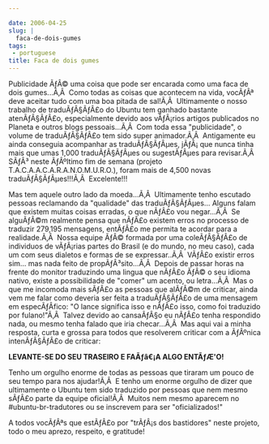 ```yaml
---

date: 2006-04-25
slug: |
  faca-de-dois-gumes
tags:
 - portuguese
title: Faca de dois gumes
---
```


Publicidade ÃƒÂ© uma coisa que pode ser encarada como uma faca de dois
gumes...Ã‚Â  Como todas as coisas que acontecem na vida, vocÃƒÂª deve
aceitar tudo com uma boa pitada de sal!Ã‚Â  Ultimamente o nosso trabalho
de traduÃƒÂ§ÃƒÂ£o do Ubuntu tem ganhado bastante atenÃƒÂ§ÃƒÂ£o,
especialmente devido aos vÃƒÂ¡rios artigos publicados no Planeta e
outros blogs pessoais...Ã‚Â  Com toda essa "publicidade", o volume de
traduÃƒÂ§ÃƒÂ£o tem sido super animador.Ã‚Â  Antigamente eu ainda
conseguia acompanhar as traduÃƒÂ§ÃƒÂµes, jÃƒÂ¡ que nunca tinha mais que
umas 1,000 traduÃƒÂ§ÃƒÂµes ou sugestÃƒÂµes para revisar.Ã‚Â  SÃƒÂ³ neste
ÃƒÂºltimo fim de semana (projeto T.A.C.A.A.C.A.R.A.N.O.M.U.R.O.), foram
mais de 4,500 novas traduÃƒÂ§ÃƒÂµes!!!Ã‚Â  Excelente!!!

Mas tem aquele outro lado da moeda...Ã‚Â  Ultimamente tenho escutado
pessoas reclamando da "qualidade" das traduÃƒÂ§ÃƒÂµes... Alguns falam
que existem muitas coisas erradas, o que nÃƒÂ£o vou negar...Ã‚Â  Se
alguÃƒÂ©m realmente pensa que nÃƒÂ£o existem erros no processo de
traduzir 279,195 mensagens, entÃƒÂ£o me permita te acordar para a
realidade.Ã‚Â  Nossa equipe ÃƒÂ© formada por uma coleÃƒÂ§ÃƒÂ£o de
individuos de vÃƒÂ¡rias partes do Brasil (e do mundo, no meu caso), cada
um com seus dialetos e formas de se expressar..Ã‚Â  VÃƒÂ£o existir erros
sim... mas nada feito de propÃƒÂ³sito...Ã‚Â  Depois de passar horas na
frente do monitor traduzindo uma lingua que nÃƒÂ£o ÃƒÂ© o seu idioma
nativo, existe a possibilidade de "comer" um acento, ou letra...Ã‚Â  Mas
o que me incomoda mais sÃƒÂ£o as pessoas que alÃƒÂ©m de criticar, ainda
vem me falar como deveria ser feita a traduÃƒÂ§ÃƒÂ£o de uma mensagem em
especÃƒÂ­fico: "O lance significa isso e nÃƒÂ£o isso, como foi traduzido
por fulano!"Ã‚Â  Talvez devido ao cansaÃƒÂ§o eu nÃƒÂ£o tenha respondido
nada, ou mesmo tenha falado que iria checar...Ã‚Â  Mas aqui vai a minha
resposta, curta e grossa para todos que resolverem criticar com a
ÃƒÂºnica intenÃƒÂ§ÃƒÂ£o de criticar:

**LEVANTE-SE DO SEU TRASEIRO E FAÃƒâ€¡A ALGO ENTÃƒÆ'O!**

Tenho um orgulho enorme de todas as pessoas que tiraram um pouco de seu
tempo para nos ajudar!Ã‚Â  E tenho um enorme orgulho de dizer que
ultimamente o Ubuntu tem sido traduzido por pessoas que nem mesmo sÃƒÂ£o
parte da equipe oficial!Ã‚Â  Muitos nem mesmo aparecem no
\#ubuntu-br-tradutores ou se inscrevem para ser "oficializados!"

A todos vocÃƒÂªs que estÃƒÂ£o por "trÃƒÂ¡s dos bastidores" neste
projeto, todo o meu aprezo, respeito, e gratitude!
